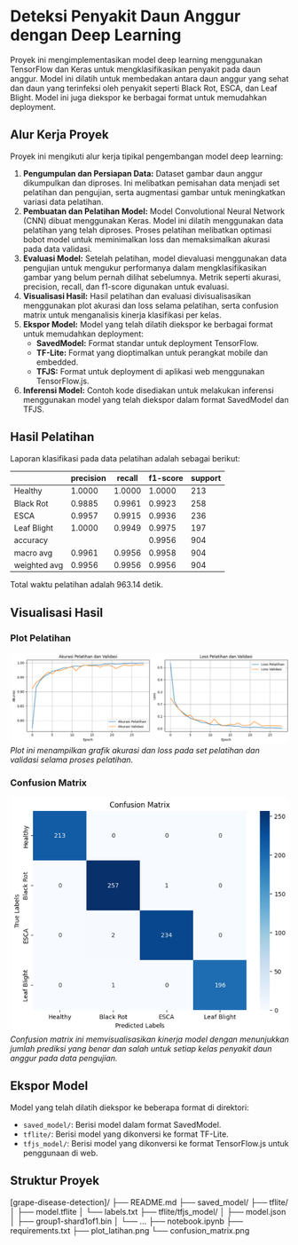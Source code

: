# Deteksi Penyakit Daun Anggur dengan Deep Learning
Proyek ini mengimplementasikan model deep learning menggunakan TensorFlow dan Keras untuk mengklasifikasikan penyakit pada daun anggur. Model ini dilatih untuk membedakan antara daun anggur yang sehat dan daun yang terinfeksi oleh penyakit seperti Black Rot, ESCA, dan Leaf Blight. Model ini juga diekspor ke berbagai format untuk memudahkan deployment.

## Alur Kerja Proyek
Proyek ini mengikuti alur kerja tipikal pengembangan model deep learning:
1.  **Pengumpulan dan Persiapan Data:** Dataset gambar daun anggur dikumpulkan dan diproses. Ini melibatkan pemisahan data menjadi set pelatihan dan pengujian, serta augmentasi gambar untuk meningkatkan variasi data pelatihan.
2.  **Pembuatan dan Pelatihan Model:** Model Convolutional Neural Network (CNN) dibuat menggunakan Keras. Model ini dilatih menggunakan data pelatihan yang telah diproses. Proses pelatihan melibatkan optimasi bobot model untuk meminimalkan loss dan memaksimalkan akurasi pada data validasi.
3.  **Evaluasi Model:** Setelah pelatihan, model dievaluasi menggunakan data pengujian untuk mengukur performanya dalam mengklasifikasikan gambar yang belum pernah dilihat sebelumnya. Metrik seperti akurasi, precision, recall, dan f1-score digunakan untuk evaluasi.
4.  **Visualisasi Hasil:** Hasil pelatihan dan evaluasi divisualisasikan menggunakan plot akurasi dan loss selama pelatihan, serta confusion matrix untuk menganalisis kinerja klasifikasi per kelas.
5.  **Ekspor Model:** Model yang telah dilatih diekspor ke berbagai format untuk memudahkan deployment:
    * **SavedModel:** Format standar untuk deployment TensorFlow.
    * **TF-Lite:** Format yang dioptimalkan untuk perangkat mobile dan embedded.
    * **TFJS:** Format untuk deployment di aplikasi web menggunakan TensorFlow.js.
6.  **Inferensi Model:** Contoh kode disediakan untuk melakukan inferensi menggunakan model yang telah diekspor dalam format SavedModel dan TFJS.

## Hasil Pelatihan

Laporan klasifikasi pada data pelatihan adalah sebagai berikut:

|               | precision | recall | f1-score | support |
|---------------|-----------|--------|----------|---------|
| Healthy       | 1.0000    | 1.0000 | 1.0000   | 213     |
| Black Rot     | 0.9885    | 0.9961 | 0.9923   | 258     |
| ESCA          | 0.9957    | 0.9915 | 0.9936   | 236     |
| Leaf Blight   | 1.0000    | 0.9949 | 0.9975   | 197     |
| accuracy      |           |        | 0.9956   | 904     |
| macro avg     | 0.9961    | 0.9956 | 0.9958   | 904     |
| weighted avg  | 0.9956    | 0.9956 | 0.9956   | 904     |

Total waktu pelatihan adalah 963.14 detik.

## Visualisasi Hasil

### Plot Pelatihan

![Plot Pelatihan](https://github.com/107rasyid/grape-disease-prediction-cnn/blob/main/plot%20pelatihan%20model.png)\
_Plot ini menampilkan grafik akurasi dan loss pada set pelatihan dan validasi selama proses pelatihan._

### Confusion Matrix

![Confusion Matrix](https://raw.githubusercontent.com/107rasyid/grape-disease-prediction-cnn/main/confusion%20matrix.png)\
_Confusion matrix ini memvisualisasikan kinerja model dengan menunjukkan jumlah prediksi yang benar dan salah untuk setiap kelas penyakit daun anggur pada data pengujian._

## Ekspor Model
Model yang telah dilatih diekspor ke beberapa format di direktori:
* `saved_model/`: Berisi model dalam format SavedModel.
* `tflite/`: Berisi model yang dikonversi ke format TF-Lite.
* `tfjs_model/`: Berisi model yang dikonversi ke format TensorFlow.js untuk penggunaan di web.

## Struktur Proyek
[grape-disease-detection]/
├── README.md
├── saved_model/
├── tflite/
│   ├── model.tflite
│   └── labels.txt
├── tflite/tfjs_model/
│   ├── model.json
│   ├── group1-shard1of1.bin
│   └── ...
├── notebook.ipynb
├── requirements.txt
├── plot_latihan.png
└── confusion_matrix.png
